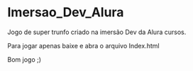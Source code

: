 # Imersao_Dev_Alura
Jogo de super trunfo criado na imersão Dev da Alura cursos.

Para jogar apenas baixe e abra o arquivo Index.html

Bom jogo ;)
